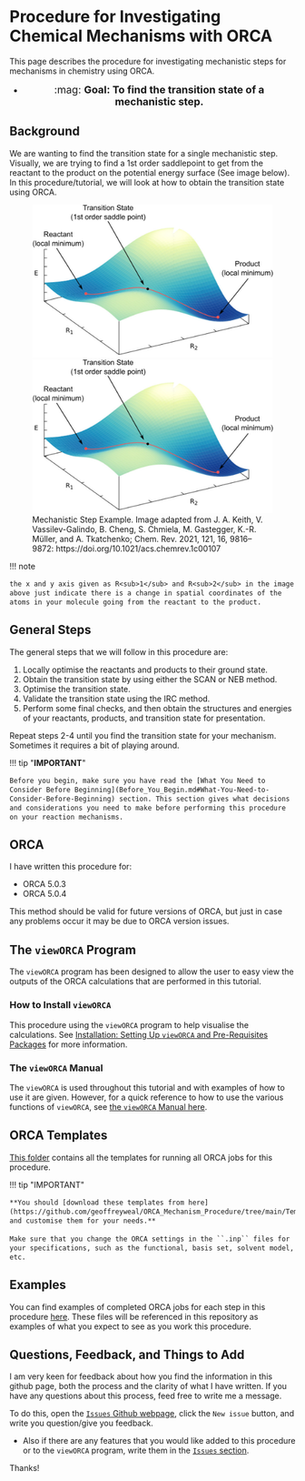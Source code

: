 # Procedure for Investigating Chemical Mechanisms with ORCA

This page describes the procedure for investigating mechanistic steps for mechanisms in chemistry using ORCA.

<div class="grid cards" markdown>

- <p align="center"> <font size="+1"> :mag: <b>Goal: To find the transition state of a mechanistic step.</b> </font> </p>

</div>

## Background

We are wanting to find the transition state for a single mechanistic step. Visually, we are trying to find a 1st order saddlepoint to get from the reactant to the product on the potential energy surface (See image below). In this procedure/tutorial, we will look at how to obtain the transition state using ORCA.

<figure markdown="span">
    <img src="Figures/Mechanistic_Step/Mechanistic_Step_on_PES.png?raw=true#only-light" alt="Mechanistic step on Potential Energy Surface" width="750"/>
    <img src="Figures/Mechanistic_Step/Mechanistic_Step_on_PES.png?raw=true#only-dark"  alt="Mechanistic step on Potential Energy Surface" width="750"/>
    <figcaption>Mechanistic Step Example. Image adapted from J. A. Keith, V. Vassilev-Galindo, B. Cheng, S. Chmiela, M. Gastegger, K.-R. Müller, and A. Tkatchenko; Chem. Rev. 2021, 121, 16, 9816–9872: https://doi.org/10.1021/acs.chemrev.1c00107</figcaption>
</figure>

!!! note
    
    the x and y axis given as R<sub>1</sub> and R<sub>2</sub> in the image above just indicate there is a change in spatial coordinates of the atoms in your molecule going from the reactant to the product. 


## General Steps

The general steps that we will follow in this procedure are:

1. Locally optimise the reactants and products to their ground state.
2. Obtain the transition state by using either the SCAN or NEB method.
3. Optimise the transition state.
4. Validate the transition state using the IRC method. 
5. Perform some final checks, and then obtain the structures and energies of your reactants, products, and transition state for presentation. 

Repeat steps 2-4 until you find the transition state for your mechanism. Sometimes it requires a bit of playing around. 

!!! tip "**IMPORTANT**"

	Before you begin, make sure you have read the [What You Need to Consider Before Beginning](Before_You_Begin.md#What-You-Need-to-Consider-Before-Beginning) section. This section gives what decisions and considerations you need to make before performing this procedure on your reaction mechanisms. 

## ORCA

I have written this procedure for: 

* ORCA 5.0.3
* ORCA 5.0.4

This method should be valid for future versions of ORCA, but just in case any problems occur it may be due to ORCA version issues. 


## The ``viewORCA`` Program

The ``viewORCA`` program has been designed to allow the user to easy view the outputs of the ORCA calculations that are performed in this tutorial.

### How to Install ``viewORCA``

This procedure using the ``viewORCA`` program to help visualise the calculations. See [Installation: Setting Up ``viewORCA`` and Pre-Requisites Packages](Programs_to_Install.md#the-vieworca-program) for more information. 

### The ``viewORCA`` Manual

The ``viewORCA`` is used throughout this tutorial and with examples of how to use it are given. However, for a quick reference to how to use the various functions of ``viewORCA``, see [the ``viewORCA`` Manual here](https://geoffreyweal.github.io/ORCA_Mechanism_Procedure/viewORCA.md).


## ORCA Templates 

[This folder](https://github.com/geoffreyweal/ORCA_Mechanism_Procedure/tree/main/Templates) contains all the templates for running all ORCA jobs for this procedure. 

!!! tip "IMPORTANT"

	**You should [download these templates from here](https://github.com/geoffreyweal/ORCA_Mechanism_Procedure/tree/main/Templates) and customise them for your needs.**

	Make sure that you change the ORCA settings in the ``.inp`` files for your specifications, such as the functional, basis set, solvent model, etc. 


## Examples

You can find examples of completed ORCA jobs for each step in this procedure [here](https://github.com/geoffreyweal/ORCA_Mechanism_Procedure/tree/main/Examples). These files will be referenced in this repository as examples of what you expect to see as you work this procedure.


## Questions, Feedback, and Things to Add

I am very keen for feedback about how you find the information in this github page, both the process and the clarity of what I have written. If you have any questions about this process, feed free to write me a message.

To do this, open the [``Issues`` Github webpage](https://github.com/geoffreyweal/ORCA_Mechanism_Procedure/issues), click the ``New issue`` button, and write you question/give you feedback. 

* Also if there are any features that you would like added to this procedure or to the ``viewORCA`` program, write them in the [``Issues`` section](https://github.com/geoffreyweal/ORCA_Mechanism_Procedure/issues).

Thanks!


